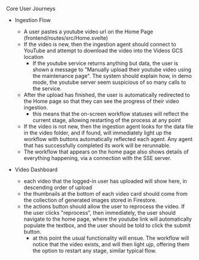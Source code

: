 Core User Journeys
- Ingestion Flow
    - A user pastes a youtube video url on the Home Page (frontend/routes/src/Home.svelte)
    - If the video is new, then the ingestion agent should connect to YouTube and attempt to download the video into the Videos GCS location
         - If the youtube service returns anything but data, the user is shown a message to "Manually upload their youtube video using the maintenance  page". The system should explain how, in demo mode, the youtube server seem suspicious of so many calls to the service.
    - After the upload has finished, the user is automatically redirected to the Home page so that they can see the progress of their video ingestion. 
        - this means that the on-screen workflow statuses will reflect the current stage, allowing restarting of the process at any point
    - If the video is not new, then the ingestion agent looks for the data file in the video folder, and if found, will immediately light up the workflow with buttons automatically reflected each agent. Any agent that has successfully completed its work will be rerunnable.
    - The workflow that appears on the home page also shows details of everything happening, via a connection with the SSE server.

- Video Dashboard
    - each video that the logged-in user has uploaded will show here, in descending order of upload
    - the thumbnails at the bottom of each video card should come from the collection of generated images stored in Firestore.
    - the actions button should allow the user to reprocess the video. If the user clicks "reprocess", then immediately, the user should navigate to the home page, where the youtube link will automatically populate the textbox, and the user should be told to click the submit button.
       - at this point the usual functionality will ensue. The workflow will notice that the video exists, and will then light ujp, offering them the option to restart any stage, similar typical flow.


